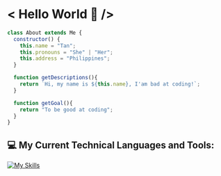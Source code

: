 # < Hello World 👋 />

```javascript
class About extends Me {
  constructor() {
    this.name = "Tan";
    this.pronouns = "She" | "Her";
    this.address = "Philippines";
  }

  function getDescriptions(){
    return `Hi, my name is ${this.name}, I'am bad at coding!`;
  }

  function getGoal(){
    return "To be good at coding";
  }
}
```


## 💻 My Current Technical Languages and Tools:
[![My Skills](https://skillicons.dev/icons?i=html,css,js,jquery,c,bash,vim,vscode,github,git)](https://skillicons.dev)
